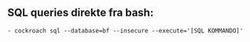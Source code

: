 ## SQL queries direkte fra bash:
    - cockroach sql --database=bf --insecure --execute='[SQL KOMMANDO]'

